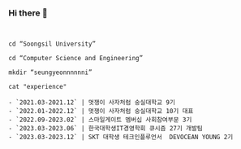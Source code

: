 ### Hi there 👋

<!--
**seungyeonnnnnni/seungyeonnnnnni** is a ✨ _special_ ✨ repository because its `README.md` (this file) appears on your GitHub profile.

Here are some ideas to get you started:

- 🔭 I’m currently working on ...
- 🌱 I’m currently learning ...
- 👯 I’m looking to collaborate on ...
- 🤔 I’m looking for help with ...
- 💬 Ask me about ...
- 📫 How to reach me: ...
- 😄 Pronouns: ...
- ⚡ Fun fact: ...
-->

```shell


cd “Soongsil University”

cd “Computer Science and Engineering”

mkdir “seungyeonnnnnni”

cat "experience"

- `2021.03-2021.12` | 멋쟁이 사자처럼 숭실대학교 9기
- `2022.01-2022.12` | 멋쟁이 사자처럼 숭실대학교 10기 대표
- `2022.09-2023.02` | 스마일게이트 멤버십 사회참여부문 3기
- `2023.03-2023.06` | 한국대학생IT경영학회 큐시즘 27기 개발팀
- `2023.03-2023.12` | SKT 대학생 테크인플루언서  DEVOCEAN YOUNG 2기

```
